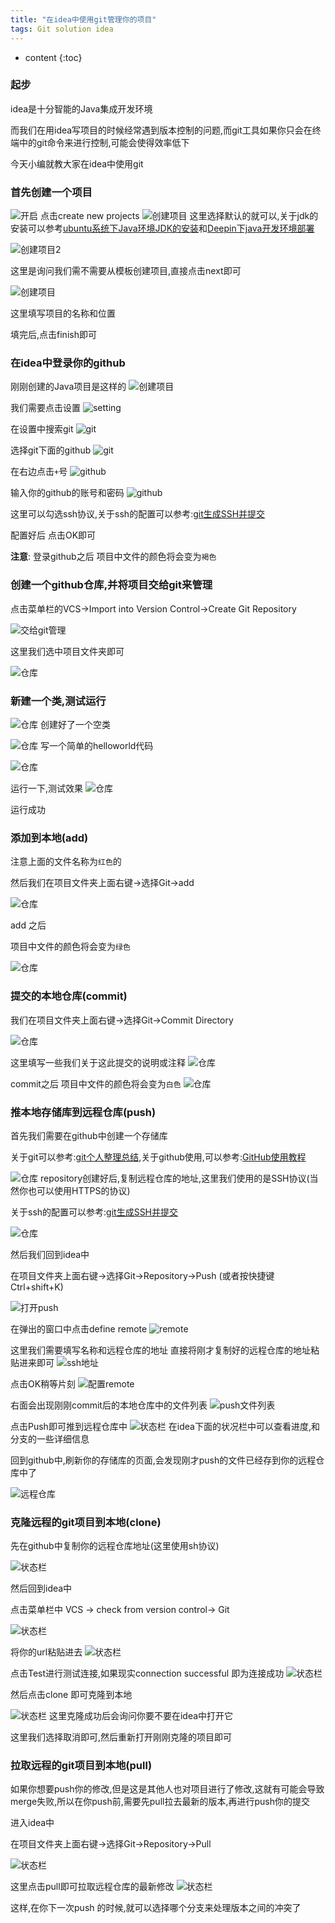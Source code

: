 ```yaml
---
title: "在idea中使用git管理你的项目"
tags: Git solution idea
---
```






* content
{:toc}






### 起步
idea是十分智能的Java集成开发环境

而我们在用idea写项目的时候经常遇到版本控制的问题,而git工具如果你只会在终端中的git命令来进行控制,可能会使得效率低下

今天小编就教大家在idea中使用git

### 首先创建一个项目

![开启](/images/posts/git/idea_git/1.png)
点击create new projects
![创建项目](/images/posts/git/idea_git/2.png)
这里选择默认的就可以,关于jdk的安装可以参考[ubuntu系统下Java环境JDK的安装](https://victorfengming.github.io/2019/09/04/ubuntu-install-jdk/)和[Deepin下java开发环境部署](https://victorfengming.github.io/2019/09/04/deepin-install-jdk/)

![创建项目2](/images/posts/git/idea_git/3.png)

这里是询问我们需不需要从模板创建项目,直接点击next即可

![创建项目](/images/posts/git/idea_git/4.png)

这里填写项目的名称和位置

填完后,点击finish即可

### 在idea中登录你的github

刚刚创建的Java项目是这样的
![创建项目](/images/posts/git/idea_git/5.png)

我们需要点击设置
![setting](/images/posts/git/idea_git/6.png)

在设置中搜索git
![git](/images/posts/git/idea_git/7.png)

选择git下面的github
![git](/images/posts/git/idea_git/8.png)

在右边点击`+`号
![github](/images/posts/git/idea_git/9.png)

输入你的github的账号和密码
![github](/images/posts/git/idea_git/10.png)

这里可以勾选ssh协议,关于ssh的配置可以参考:[git生成SSH并提交](https://victorfengming.github.io/2019/08/19/github-generate-ssh/)

配置好后
点击OK即可

**注意**:
登录github之后
项目中文件的颜色将会变为`褐色`

### 创建一个github仓库,并将项目交给git来管理

点击菜单栏的VCS->Import into Version Control->Create Git Repository

![交给git管理](/images/posts/git/idea_git/11.png)

这里我们选中项目文件夹即可

![仓库](/images/posts/git/idea_git/12.png)


### 新建一个类,测试运行

![仓库](/images/posts/git/idea_git/13.png)
创建好了一个空类

![仓库](/images/posts/git/idea_git/14.png)
写一个简单的helloworld代码

![仓库](/images/posts/git/idea_git/15.png)

运行一下,测试效果
![仓库](/images/posts/git/idea_git/16.png)

运行成功
### 添加到本地(add)
注意上面的文件名称为`红色`的

然后我们在项目文件夹上面右键->选择Git->add

![仓库](/images/posts/git/idea_git/17.png)

add 之后

项目中文件的颜色将会变为`绿色`

![仓库](/images/posts/git/idea_git/18.png)

### 提交的本地仓库(commit)

我们在项目文件夹上面右键->选择Git->Commit Directory

![仓库](/images/posts/git/idea_git/19.png)

这里填写一些我们关于这此提交的说明或注释
![仓库](/images/posts/git/idea_git/20.png)

commit之后
项目中文件的颜色将会变为`白色`
![仓库](/images/posts/git/idea_git/21.png)

### 推本地存储库到远程仓库(push)

首先我们需要在github中创建一个存储库

关于git可以参考:[git个人整理总结](https://victorfengming.github.io/2019/08/21/progit-min/),关于github使用,可以参考:[GitHub使用教程](https://blog.csdn.net/nyist327/article/details/38900721)

![仓库](/images/posts/git/idea_git/23.png)
repository创建好后,复制远程仓库的地址,这里我们使用的是SSH协议(当然你也可以使用HTTPS的协议)

关于ssh的配置可以参考:[git生成SSH并提交](https://victorfengming.github.io/2019/08/19/github-generate-ssh/)

![仓库](/images/posts/git/idea_git/24.png)

然后我们回到idea中

在项目文件夹上面右键->选择Git->Repository->Push (或者按快捷键Ctrl+shift+K)

![打开push](/images/posts/git/idea_git/25.png)

在弹出的窗口中点击define remote
![remote](/images/posts/git/idea_git/26.png)

这里我们需要填写名称和远程仓库的地址
直接将刚才复制好的远程仓库的地址粘贴进来即可
![ssh地址](/images/posts/git/idea_git/27.png)

点击OK稍等片刻
![配置remote](/images/posts/git/idea_git/28.png)

右面会出现刚刚commit后的本地仓库中的文件列表
![push文件列表](/images/posts/git/idea_git/29.png)

点击Push即可推到远程仓库中
![状态栏](/images/posts/git/idea_git/30.png)
在idea下面的状况栏中可以查看进度,和分支的一些详细信息

回到github中,刷新你的存储库的页面,会发现刚才push的文件已经存到你的远程仓库中了

![远程仓库](/images/posts/git/idea_git/31.png)

### 克隆远程的git项目到本地(clone)

先在github中复制你的远程仓库地址(这里使用sh协议)

![状态栏](/images/posts/git/idea_git/32.png)

然后回到idea中

点击菜单栏中 VCS -> check from version control-> Git

![状态栏](/images/posts/git/idea_git/33.png)

将你的url粘贴进去
![状态栏](/images/posts/git/idea_git/34.png)

点击Test进行测试连接,如果现实connection successful 即为连接成功
![状态栏](/images/posts/git/idea_git/35.png)

然后点击clone 即可克隆到本地

![状态栏](/images/posts/git/idea_git/36.png)
这里克隆成功后会询问你要不要在idea中打开它

这里我们选择取消即可,然后重新打开刚刚克隆的项目即可

### 拉取远程的git项目到本地(pull)
如果你想要push你的修改,但是这是其他人也对项目进行了修改,这就有可能会导致merge失败,所以在你push前,需要先pull拉去最新的版本,再进行push你的提交

进入idea中

在项目文件夹上面右键->选择Git->Repository->Pull 

![状态栏](/images/posts/git/idea_git/37.png)

这里点击pull即可拉取远程仓库的最新修改
![状态栏](/images/posts/git/idea_git/38.png)

这样,在你下一次push 的时候,就可以选择哪个分支来处理版本之间的冲突了



